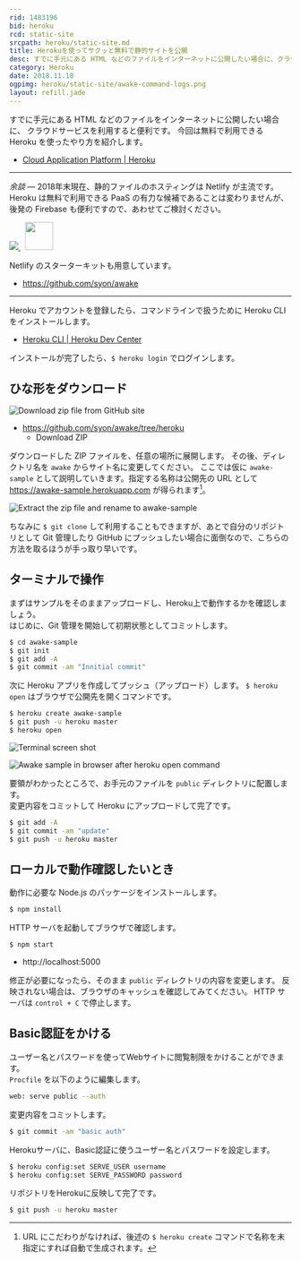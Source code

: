 ```yaml
---
rid: 1483196
bid: heroku
rcd: static-site
srcpath: heroku/static-site.md
title: Herokuを使ってサクッと無料で静的サイトを公開
desc: すでに手元にある HTML などのファイルをインターネットに公開したい場合に、クラウドサービスを利用すると便利です。今回は無料で利用できる Heroku を使ったやり方を紹介します。
category: Heroku
date: 2018.11.18
ogpimg: heroku/static-site/awake-command-logs.png
layout: refill.jade
---
```


すでに手元にある HTML などのファイルをインターネットに公開したい場合に、
クラウドサービスを利用すると便利です。
今回は無料で利用できる Heroku を使ったやり方を紹介します。

- [Cloud Application Platform | Heroku](https://www.heroku.com/)


***

*余談* ― 2018年末現在、静的ファイルのホスティングは Netlify が主流です。
Heroku は無料で利用できる PaaS の有力な候補であることは変わりませんが、
後発の Firebase も便利ですので、あわせてご検討ください。

<p>
<a href="https://www.netlify.com">
  <img src="https://www.netlify.com/img/global/badges/netlify-color-accent.svg"/>
</a>
&nbsp;
<a href="https://firebase.google.com">
  <img src="https://firebase.google.com/downloads/brand-guidelines/SVG/logo-built_black.svg?hl=ja" style="height:50px;"/>
</a>
</p>

Netlify のスターターキットも用意しています。

- https://github.com/syon/awake

***


Heroku でアカウントを登録したら、コマンドラインで扱うために Heroku CLI をインストールします。

- [Heroku CLI \| Heroku Dev Center](https://devcenter.heroku.com/articles/heroku-cli)

インストールが完了したら、`$ heroku login` でログインします。


## ひな形をダウンロード

![Download zip file from GitHub site](https://s3-ap-northeast-1.amazonaws.com/syon.github.io/refills/chronicle/201701/awake-zip.png)

- https://github.com/syon/awake/tree/heroku
  - Download ZIP

ダウンロードした ZIP ファイルを、任意の場所に展開します。
その後、ディレクトリ名を `awake` からサイト名に変更してください。
ここでは仮に `awake-sample` として説明していきます。指定する名称は公開先の
URL として https://awake-sample.herokuapp.com が得られます[^1]。

![Extract the zip file and rename to awake-sample](https://s3-ap-northeast-1.amazonaws.com/syon.github.io/refills/chronicle/201701/awake-sample-finder.png)

ちなみに `$ git clone` して利用することもできますが、あとで自分のリポジトリとして
Git 管理したり GitHub にプッシュしたい場合に面倒なので、こちらの方法を取るほうが手っ取り早いです。

[^1]: URL にこだわりがなければ、後述の `$ heroku create` コマンドで名称を未指定にすれば自動で生成されます。


## ターミナルで操作

まずはサンプルをそのままアップロードし、Heroku上で動作するかを確認しましょう。  
はじめに、Git 管理を開始して初期状態としてコミットします。

```bash
$ cd awake-sample
$ git init
$ git add -A
$ git commit -am "Innitial commit"
```

次に Heroku アプリを作成してプッシュ（アップロード）します。
`$ heroku open` はブラウザで公開先を開くコマンドです。

```bash
$ heroku create awake-sample
$ git push -u heroku master
$ heroku open
```

![Terminal screen shot](https://s3-ap-northeast-1.amazonaws.com/syon.github.io/refills/chronicle/201701/awake-command-logs.png)

![Awake sample in browser after heroku open command](https://s3-ap-northeast-1.amazonaws.com/syon.github.io/refills/chronicle/201701/awake-sample-browser.png)

要領がわかったところで、お手元のファイルを `public` ディレクトリに配置します。  
変更内容をコミットして Heroku にアップロードして完了です。

```bash
$ git add -A
$ git commit -am "update"
$ git push -u heroku master
```


## ローカルで動作確認したいとき

動作に必要な Node.js のパッケージをインストールします。

```bash
$ npm install
```

HTTP サーバを起動してブラウザで確認します。

```bash
$ npm start
```

- http://localhost:5000

修正が必要になったら、そのまま `public` ディレクトリの内容を変更します。
反映されない場合は、ブラウザのキャッシュを確認してみてください。
HTTP サーバは `control + C` で停止します。


## Basic認証をかける

ユーザー名とパスワードを使ってWebサイトに閲覧制限をかけることができます。  
`Procfile` を以下のように編集します。

```bash
web: serve public --auth
```

変更内容をコミットします。

```bash
$ git commit -am "basic auth"
```

Herokuサーバに、Basic認証に使うユーザー名とパスワードを設定します。

```bash
$ heroku config:set SERVE_USER username
$ heroku config:set SERVE_PASSWORD password
```

リポジトリをHerokuに反映して完了です。

```bash
$ git push -u heroku master
```
